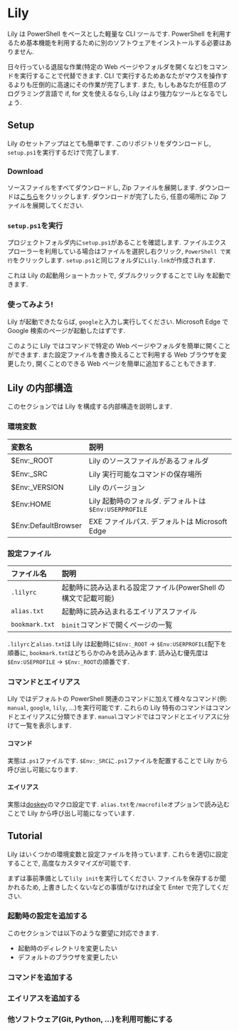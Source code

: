 # Lily

Lily は PowerShell をベースとした軽量な CLI ツールです.
PowerShell を利用するため基本機能を利用するために別のソフトウェアをインストールする必要はありません.

日々行っている退屈な作業(特定の Web ページやフォルダを開くなど)をコマンドを実行することで代替できます.
CLI で実行するためあなたがマウスを操作するよりも圧倒的に高速にその作業が完了します.
また, もしもあなたが任意のプログラミング言語で if, for 文を使えるなら, Lily はより強力なツールとなるでしょう.

## Setup

Lily のセットアップはとても簡単です.
このリポジトリをダウンロードし, `setup.ps1`を実行するだけで完了します.

### Download

ソースファイルをすべてダウンロードし, Zip ファイルを展開します.
ダウンロードは[こちら](https://github.com/atsuyaide/lily/archive/refs/heads/main.zip)をクリックします.
ダウンロードが完了したら, 任意の場所に Zip ファイルを展開してください.

### `setup.ps1`を実行

プロジェクトフォルダ内に`setup.ps1`があることを確認します.
ファイルエクスプローラーを利用している場合はファイルを選択し右クリック, `PowerShell で実行`をクリックします.
`setup.ps1`と同じフォルダに`Lily.lnk`が作成されます.

これは Lily の起動用ショートカットで, ダブルクリックすることで Lily を起動できます.

### 使ってみよう!

Lily が起動できたならば, `google`と入力し実行してください.
Microsoft Edge で Google 検索のページが起動したはずです.

このように Lily ではコマンドで特定の Web ページやフォルダを簡単に開くことができます.
また設定ファイルを書き換えることで利用する Web ブラウザを変更したり, 開くことのできる Web ページを簡単に追加することもできます.

## Lily の内部構造

このセクションでは Lily を構成する内部構造を説明します.

### 環境変数

| 変数名              | 説明                                                  |
| :------------------ | :---------------------------------------------------- |
| $Env:\_ROOT         | Lily のソースファイルがあるフォルダ                   |
| $Env:\_SRC          | Lily 実行可能なコマンドの保存場所                     |
| $Env:\_VERSION      | Lily のバージョン                                     |
| $Env:HOME           | Lily 起動時のフォルダ. デフォルトは`$Env:USERPROFILE` |
| $Env:DefaultBrowser | EXE ファイルパス. デフォルトは Microsoft Edge         |

### 設定ファイル

| ファイル名     | 説明                                                          |
| :------------- | :------------------------------------------------------------ |
| `.lilyrc`      | 起動時に読み込まれる設定ファイル(PowerShell の構文で記載可能) |
| `alias.txt`    | 起動時に読み込まれるエイリアスファイル                        |
| `bookmark.txt` | `binit`コマンドで開くページの一覧                             |

`.lilyrc`と`alias.txt`は Lily は起動時に`$Env:_ROOT` -> `$Env:USERPROFILE`配下を順番に, `bookmark.txt`はどちらかのみを読み込みます.
読み込む優先度は`$Env:USEPROFILE` -> `$Env:_ROOT`の順番です.

### コマンドとエイリアス

Lily ではデフォルトの PowerShell 関連のコマンドに加えて様々なコマンド(例: `manual`, `google`, `lily`, ...)を実行可能です.
これらの Lily 特有のコマンドはコマンドとエイリアスに分類できます.
`manual`コマンドではコマンドとエイリアスに分けて一覧を表示します.

#### コマンド

実態は`.ps1`ファイルです.
`$Env:_SRC`に`.ps1`ファイルを配置することで Lily から呼び出し可能になります.

#### エイリアス

実態は[doskey](https://learn.microsoft.com/en-us/windows-server/administration/windows-commands/doskey)のマクロ設定です.
`alias.txt`を`/macrofile`オプションで読み込むことで Lily から呼び出し可能になっています.

## Tutorial

Lily はいくつかの環境変数と設定ファイルを持っています.
これらを適切に設定することで, 高度なカスタマイズが可能です.

まずは事前準備として`lily init`を実行してください.
ファイルを保存するか聞かれるため, 上書きしたくないなどの事情がなければ全て Enter で完了してください.

### 起動時の設定を追加する

このセクションでは以下のような要望に対応できます.

- 起動時のディレクトリを変更したい
- デフォルトのブラウザを変更したい

### コマンドを追加する

### エイリアスを追加する

### 他ソフトウェア(Git, Python, ...)を利用可能にする
